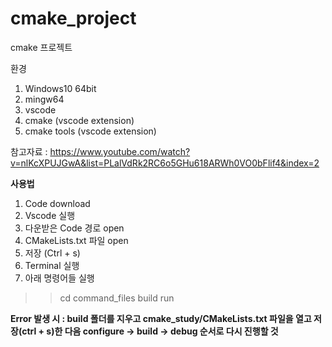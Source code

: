 # cmake_project
cmake 프로젝트

환경
1. Windows10 64bit
2. mingw64
3. vscode
4. cmake (vscode extension)
5. cmake tools (vscode extension)

참고자료 : https://www.youtube.com/watch?v=nlKcXPUJGwA&list=PLalVdRk2RC6o5GHu618ARWh0VO0bFlif4&index=2

**사용법**
1. Code download
2. Vscode 실행
3. 다운받은 Code 경로 open
4. CMakeLists.txt 파일 open
5. 저장 (Ctrl + s)
6. Terminal 실행
7. 아래 명령어들 실행
> > cd command_files
> > build
> > run

**Error 발생 시 : build 폴더를 지우고 cmake_study/CMakeLists.txt 파일을 열고 저장(ctrl + s)한 다음 configure -> build -> debug 순서로 다시 진행할 것**
